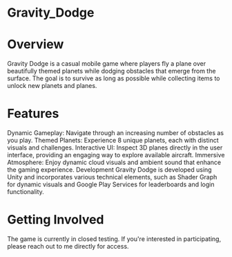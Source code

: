 # Gravity_Dodge
# Overview
Gravity Dodge is a casual mobile game where players fly a plane over beautifully themed planets while dodging obstacles that emerge from the surface. The goal is to survive as long as possible while collecting items to unlock new planets and planes.

# Features
Dynamic Gameplay: Navigate through an increasing number of obstacles as you play.
Themed Planets: Experience 8 unique planets, each with distinct visuals and challenges.
Interactive UI: Inspect 3D planes directly in the user interface, providing an engaging way to explore available aircraft.
Immersive Atmosphere: Enjoy dynamic cloud visuals and ambient sound that enhance the gaming experience.
Development
Gravity Dodge is developed using Unity and incorporates various technical elements, such as Shader Graph for dynamic visuals and Google Play Services for leaderboards and login functionality.

# Getting Involved
The game is currently in closed testing. If you're interested in participating, please reach out to me directly for access.
